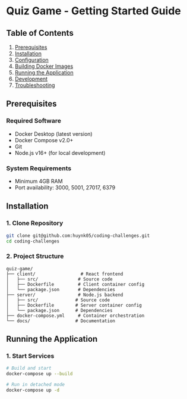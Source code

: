 # Quiz Game - Getting Started Guide

## Table of Contents
1. [Prerequisites](#prerequisites)
2. [Installation](#installation)
3. [Configuration](#configuration)
4. [Building Docker Images](#building-docker-images)
5. [Running the Application](#running-the-application)
6. [Development](#development)
7. [Troubleshooting](#troubleshooting)

## Prerequisites

### Required Software
- Docker Desktop (latest version)
- Docker Compose v2.0+
- Git
- Node.js v16+ (for local development)

### System Requirements
- Minimum 4GB RAM
- Port availability: 3000, 5001, 27017, 6379

## Installation

### 1. Clone Repository
```bash
git clone git@github.com:huynk05/coding-challenges.git
cd coding-challenges
```

### 2. Project Structure
```
quiz-game/
├── client/                 # React frontend
│   ├── src/               # Source code
│   ├── Dockerfile         # Client container config
│   └── package.json       # Dependencies
├── server/                # Node.js backend
│   ├── src/              # Source code
│   ├── Dockerfile        # Server container config
│   └── package.json      # Dependencies
├── docker-compose.yml     # Container orchestration
└── docs/                 # Documentation
```

## Running the Application

### 1. Start Services
```bash
# Build and start
docker-compose up --build

# Run in detached mode
docker-compose up -d
```
